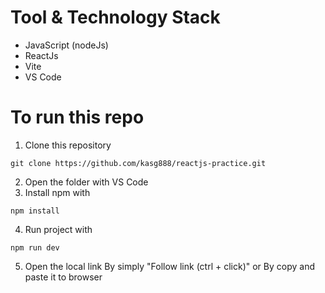 # Tool & Technology Stack
- JavaScript (nodeJs)
- ReactJs
- Vite
- VS Code

# To run this repo
1. Clone this repository
```
git clone https://github.com/kasg888/reactjs-practice.git
```
2. Open the folder with VS Code
3. Install npm with
```
npm install
```
4. Run project with
```
npm run dev
```
5. Open the local link
By simply "Follow link (ctrl + click)"
or
By copy and paste it to browser
